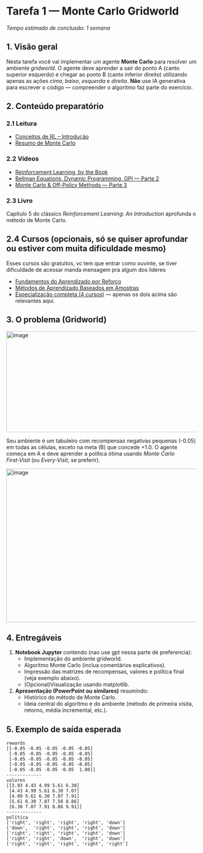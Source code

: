 # Tarefa 1 — Monte Carlo Gridworld

*Tempo estimado de conclusão: 1 semana*

## 1. Visão geral

Nesta tarefa você vai implementar um agente **Monte Carlo** para resolver um ambiente *gridworld*. O agente deve aprender a sair do ponto A (canto superior esquerdo) e chegar ao ponto B (canto inferior direito) utilizando apenas as ações *cima*, *baixo*, *esquerda* e *direita*. **Não** use IA generativa para escrever o código — compreender o algoritmo faz parte do exercício.

## 2. Conteúdo preparatório

### 2.1 Leitura
- [Conceitos de RL – Introdução](https://github.com/turing-usp/Aprendizado-por-Reforco/tree/main/Introdu%C3%A7%C3%A3o)
- [Resumo de Monte Carlo](https://github.com/turing-usp/Aprendizado-por-Reforco/tree/main/Aprendizado%20por%20Refor%C3%A7o%20Cl%C3%A1ssico/Monte%20Carlo)

### 2.2 Vídeos
- [Reinforcement Learning, by the Book](https://www.youtube.com/watch?v=NFo9v_yKQXA)
- [Bellman Equations, Dynamic Programming, GPI — Parte 2](https://www.youtube.com/watch?v=_j6pvGEchWU&t=726s)
- [Monte Carlo & Off-Policy Methods — Parte 3](https://www.youtube.com/watch?v=bpUszPiWM7o)

### 2.3 Livro
Capítulo 5 do clássico *Reinforcement Learning: An Introduction* aprofunda o método de Monte Carlo.

## 2.4 Cursos (opcionais, só se quiser aprofundar ou estiver com muita dificuldade mesmo)
Esses cursos são gratuitos, vc tem que entrar como ouvinte, se tiver dificuldade de acessar manda mensagem pra algum dos lideres
- [Fundamentos do Aprendizado por Reforço](https://www.coursera.org/learn/fundamentals-of-reinforcement-learning?specialization=reinforcement-learning)
- [Métodos de Aprendizado Baseados em Amostras](https://www.coursera.org/learn/sample-based-learning-methods?specialization=reinforcement-learning)
- [Especialização completa (4 cursos)](https://www.coursera.org/specializations/reinforcement-learning) — apenas os dois acima são relevantes aqui.

## 3. O problema (Gridworld)

<img width="891" height="267" alt="image" src="https://github.com/user-attachments/assets/efc7fa7f-7442-4dfb-9985-77b0cc9be751" />

Seu ambiente é um tabuleiro com recompensas negativas pequenas (-0.05) em todas as células, exceto na meta (B) que concede +1.0. O agente começa em A e deve aprender a política ótima usando *Monte Carlo First‑Visit* (ou *Every‑Visit*, se preferir).

<img width="852" height="406" alt="image" src="https://github.com/user-attachments/assets/6e1361f1-2d9f-4881-8d7e-a237241887f1" />

## 4. Entregáveis
1. **Notebook Jupyter** contendo (nao use gpt nessa parte de preferencia):
   - Implementação do ambiente gridworld.
   - Algoritmo Monte Carlo (inclua comentários explicativos).
   - Impressão das matrizes de recompensas, valores e política final (veja exemplo abaixo).
   - (Opcional)Visualização usando matplotlib.
2. **Apresentação (PowerPoint ou similares)** resumindo:
   - Histórico do método de Monte Carlo.
   - Ideia central do algoritmo e do ambiente (método de primeira visita, retorno, média incremental, etc.).

## 5. Exemplo de saída esperada
```text
rewards
[[-0.05 -0.05 -0.05 -0.05 -0.05]
 [-0.05 -0.05 -0.05 -0.05 -0.05]
 [-0.05 -0.05 -0.05 -0.05 -0.05]
 [-0.05 -0.05 -0.05 -0.05 -0.05]
 [-0.05 -0.05 -0.05 -0.05  1.00]]
-------------
valores
[[3.93 4.43 4.99 5.61 6.30]
 [4.43 4.99 5.61 6.30 7.07]
 [4.99 5.61 6.30 7.07 7.91]
 [5.61 6.30 7.07 7.56 8.86]
 [6.30 7.07 7.91 8.86 9.91]]
-------------
política
['right', 'right', 'right', 'right', 'down']
['down',  'right', 'right', 'right', 'down']
['right', 'right', 'right', 'right', 'down']
['right', 'right', 'down',  'right', 'down']
['right', 'right', 'right', 'right', 'right']
```

